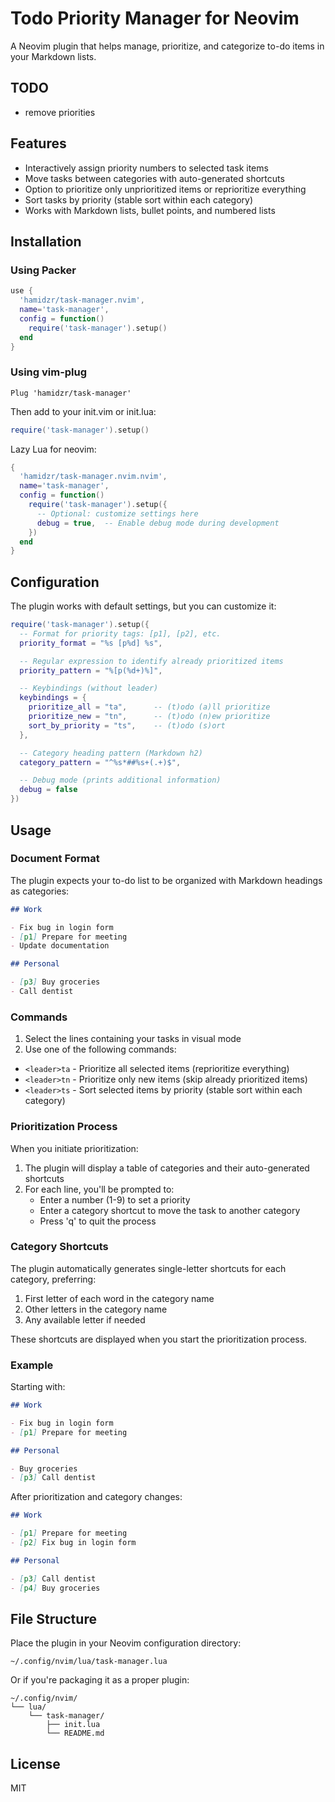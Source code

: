 # Todo Priority Manager for Neovim

A Neovim plugin that helps manage, prioritize, and categorize to-do items in your Markdown lists.

## TODO
- remove priorities

## Features

- Interactively assign priority numbers to selected task items
- Move tasks between categories with auto-generated shortcuts
- Option to prioritize only unprioritized items or reprioritize everything
- Sort tasks by priority (stable sort within each category)
- Works with Markdown lists, bullet points, and numbered lists

## Installation

### Using Packer

```lua
use {
  'hamidzr/task-manager.nvim',
  name='task-manager',
  config = function()
    require('task-manager').setup()
  end
}
```

### Using vim-plug

```vim
Plug 'hamidzr/task-manager'
```

Then add to your init.vim or init.lua:

```lua
require('task-manager').setup()
```

Lazy Lua for neovim:

```lua
{
  'hamidzr/task-manager.nvim.nvim',
  name='task-manager',
  config = function()
    require('task-manager').setup({
      -- Optional: customize settings here
      debug = true,  -- Enable debug mode during development
    })
  end
}
```

## Configuration

The plugin works with default settings, but you can customize it:

```lua
require('task-manager').setup({
  -- Format for priority tags: [p1], [p2], etc.
  priority_format = "%s [p%d] %s",

  -- Regular expression to identify already prioritized items
  priority_pattern = "%[p(%d+)%]",

  -- Keybindings (without leader)
  keybindings = {
    prioritize_all = "ta",      -- (t)odo (a)ll prioritize
    prioritize_new = "tn",      -- (t)odo (n)ew prioritize
    sort_by_priority = "ts",    -- (t)odo (s)ort
  },

  -- Category heading pattern (Markdown h2)
  category_pattern = "^%s*##%s+(.+)$",

  -- Debug mode (prints additional information)
  debug = false
})
```

## Usage

### Document Format

The plugin expects your to-do list to be organized with Markdown headings as categories:

```markdown
## Work

- Fix bug in login form
- [p1] Prepare for meeting
- Update documentation

## Personal

- [p3] Buy groceries
- Call dentist
```

### Commands

1. Select the lines containing your tasks in visual mode
2. Use one of the following commands:

- `<leader>ta` - Prioritize all selected items (reprioritize everything)
- `<leader>tn` - Prioritize only new items (skip already prioritized items)
- `<leader>ts` - Sort selected items by priority (stable sort within each category)

### Prioritization Process

When you initiate prioritization:

1. The plugin will display a table of categories and their auto-generated shortcuts
2. For each line, you'll be prompted to:
   - Enter a number (1-9) to set a priority
   - Enter a category shortcut to move the task to another category
   - Press 'q' to quit the process

### Category Shortcuts

The plugin automatically generates single-letter shortcuts for each category, preferring:

1. First letter of each word in the category name
2. Other letters in the category name
3. Any available letter if needed

These shortcuts are displayed when you start the prioritization process.

### Example

Starting with:

```markdown
## Work

- Fix bug in login form
- [p1] Prepare for meeting

## Personal

- Buy groceries
- [p3] Call dentist
```

After prioritization and category changes:

```markdown
## Work

- [p1] Prepare for meeting
- [p2] Fix bug in login form

## Personal

- [p3] Call dentist
- [p4] Buy groceries
```

## File Structure

Place the plugin in your Neovim configuration directory:

```
~/.config/nvim/lua/task-manager.lua
```

Or if you're packaging it as a proper plugin:

```
~/.config/nvim/
└── lua/
    └── task-manager/
        ├── init.lua
        └── README.md
```

## License

MIT
